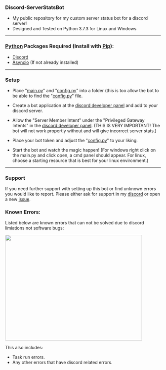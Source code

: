 ### Discord-ServerStatsBot
- My public repository for my custom server status bot for a discord server! 
- Designed and Tested on Python 3.7.3 for Linux and Windows
---
### [Python](https://www.python.org/downloads/) Packages Required (Install with [Pip](https://pip.pypa.io/en/stable/installing/)):
- [Discord](https://pypi.org/project/discord.py/)
- [Asyncio](https://pypi.org/project/asyncio/) (If not already installed)
---
### Setup
- Place "[main.py](https://github.com/WebTheDev/serverstatsbot/blob/main/main.py)" and "[config.py](https://github.com/WebTheDev/serverstatsbot/blob/main/config.py)" into a folder (this is too allow the bot to be able to find the "[config.py](https://github.com/WebTheDev/serverstatsbot/blob/main/config.py)" file.

- Create a bot application at the [discord developer panel](https://discord.com/developers/applications) and add to your discord server.

- Allow the "Server Member Intent" under the "Privileged Gateway Intents" in the [discord developer panel](https://discord.com/developers/applications). (THIS IS VERY IMPORTANT! The bot will not work propertly without and will give incorrect server stats.)

- Place your bot token and adjust the "[config.py](https://github.com/WebTheDev/serverstatsbot/blob/main/config.py)" to your liking.

- Start the bot and watch the magic happen! (For windows right click on the main.py and click open, a cmd panel should appear. For linux, choose a starting resource that is best for your linux environment.) 
---
### Support
If you need further support with setting up this bot or find unknown errors you would like to report. Please either ask for support in my [discord](https://discord.gg/kejhHFrA9t) or open a new [issue](https://github.com/WebTheDev/serverstatsbot/issues).

### Known Errors:
Listed below are known errors that can not be solved due to discord limiations not software bugs:

<img align="center" height="341" width="443" alt="" src="https://media.discordapp.net/attachments/812850453778792469/827737318482903060/unknown.png" />

This also includes:
- Task run errors.
- Any other errors that have discord related errors.
